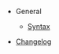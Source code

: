 <!-- markdownlint-disable-next-line first-line-h1 -->

- General
  - [Syntax](general/syntax) 

- [Changelog](/CHANGELOG)
